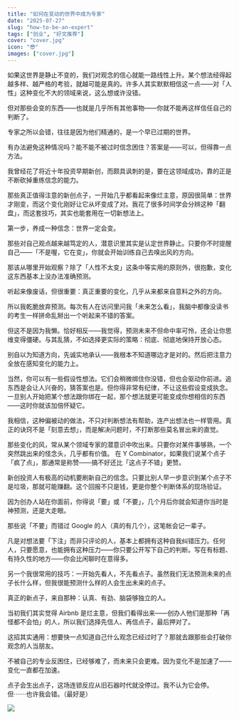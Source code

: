 ```yaml
---
title: "如何在变动的世界中成为专家"
date: "2025-07-27"
slug: "how-to-be-an-expert"
tags: ["创业", "好文推荐"]
cover: "cover.jpg"
icon: "😎"
images: ["cover.jpg"]
---
```

如果这世界是静止不变的，我们对观念的信心就能一路线性上升。某个想法经得起越多样、越严格的考验，就越可能是真的。许多人其实默默相信这一点——对「人性」这种变化不大的领域来说，这么想或许没错。



但对那些会变的东西——也就是几乎所有其他事物——你就不能再这样信任自己的判断了。



专家之所以会错，往往是因为他们精通的，是一个早已过期的世界。



有办法避免这种情况吗？能不能不被过时信念困住？答案是——可以，但得靠一点方法。



我曾经花了将近十年投资早期新创，而颇具讽刺的是，要在这领域成功，靠的正是不断砍掉重练信念的能力。



那些真正值得注意的新创点子，一开始几乎都看起来像烂主意，原因很简单：世界才刚变，而这个变化刚好让它从坏变成了对。我花了很多时间学会分辨这种「翻盘」，而这套技巧，其实也能套用在一切新想法上。



第一步，养成一种信念：世界一定会变。



那些对自己观点越来越笃定的人，潜意识里其实是认定世界静止。只要你不时提醒自己——「不是喔，它在变」，你就会开始训练自己去嗅出风的方向。



那该从哪里开始观察？除了「人性不太变」这条中等实用的原则外，很抱歉，变化这东西基本上没办法准确预测。



听起来像废话，但很重要：真正重要的变化，几乎从来都来自意料之外的方向。



所以我乾脆放弃预测。每次有人在访问里问我「未来怎么看」，我脑中都像没读书的考生一样拼命乱掰出一个听起来不错的答案。



但这不是因为我懒。恰好相反——我觉得，预测未来不但命中率可怜，还会让你思维变得僵硬。与其乱猜，不如选择更实际的策略：彻底、彻底地保持开放心态。



别自以为知道方向，先诚实地承认——我根本不知道哪边才是对的。然后把注意力全放在感知变化的能力上。



当然，你可以有一些假设性想法。它们会稍微绑住你没错，但也会驱动你前进。追东西是会让人兴奋的，猜答案也是。但你得非常有纪律，不让这些假设变成执念。
一旦别人开始把某个想法跟你绑在一起，那个想法就更可能变成你想相信的东西——这时你就该加倍怀疑它。



我相信，这种偏被动的做法，不只对判断想法有帮助，连产出想法也一样管用。真正的诀窍不是「刻意去想」，而是解决问题时，不打断那些莫名冒出来的直觉。



那些变化的风，常从某个领域专家的潜意识中吹出来。只要你对某件事够熟，一个突然跳出来的怪念头，几乎都有价值。
在 Y Combinator，如果我们说某个点子「疯了点」，那通常是称赞——搞不好还比「这点子不错」更赞。



新创投资人有极高的动机要刷新自己的信念。只要比别人早一步意识到某个点子不是垃圾，那就可能赚翻。这个回报不只是钱，更是你整个判断体系的现场验证。



因为创办人站在你面前，你得说「要」或「不要」，几个月后你就会知道你当时是神预测，还是大走眼。



那些说「不要」而错过 Google 的人（真的有几个），这笔帐会记一辈子。



凡是对想法要「下注」而非只评论的人，基本上都拥有这种自我纠错压力。任何人，只要愿意，也能拥有这种压力——你只要公开写下自己的判断。写在有标题、有持久性的地方——你会比闲聊时在意得多。



另一个我很常用的技巧：一开始先看人，不先看点子。虽然我们无法预测未来的点子长什么样，但我很能预测什么样的人会生出未来的点子。



真正的新点子，来自那种：认真、有劲、脑袋够独立的人。



当初我们其实觉得 Airbnb 是烂主意，但我们看得出来——创办人他们是那种「再怪都不会怕」的人，所以我们选择先信人、再信点子，最后押对了。



这招其实通用：想要快一点知道自己什么观念已经过时了？那就去跟那些会打破你观念的人当朋友。



不被自己的专业反困住，已经够难了，而未来只会更难。因为变化不是加速了——变化一直都在加速。



点子会生出点子，这场连锁反应从旧石器时代就没停过。我不认为它会停。
但⋯⋯也许我会错。（最好是）




![](https://prod-files-secure.s3.us-west-2.amazonaws.com/112d0858-5090-4d34-a606-b75eb8d65fd2/46476355-9cf3-4e99-9b7a-3531bc426380/1000202064.png?X-Amz-Algorithm=AWS4-HMAC-SHA256&X-Amz-Content-Sha256=UNSIGNED-PAYLOAD&X-Amz-Credential=ASIAZI2LB466RXRPECZ5%2F20250909%2Fus-west-2%2Fs3%2Faws4_request&X-Amz-Date=20250909T203149Z&X-Amz-Expires=3600&X-Amz-Security-Token=IQoJb3JpZ2luX2VjEHQaCXVzLXdlc3QtMiJHMEUCIAXebmoq22Ji7bFVE0oEOfvlvD%2FXWx8YrVHchdV8LJ5xAiEA6HxHGQ6O5jcFzRZjsvv21LujELPCcr9e3%2FOSSxxK6BIqiAQI3P%2F%2F%2F%2F%2F%2F%2F%2F%2F%2FARAAGgw2Mzc0MjMxODM4MDUiDLjGp3GKkxKKXFy%2BgircA7TSGRL%2BCVqCo7Kf%2FwJ%2FwBhl71a4Y8EGhDxoCqJnHzQS%2ByHaWis95XvNH6AVejgQNOqAC0UmOF6uTw5TeU8V3UxM8Eqbx248xtZ%2BhGTeF4zdTdMbeHFxvjX0i7Cacm%2Fb0g5CGExTlfebC7q0Kq1hrLia%2BZ5LhKMMzXNjC802JYmDC3csjlmrFCJA2KVUfNmwXNl%2BNQTKPoGHtQPzxWLOeFQK868ySbbb42sEwzr%2F%2BTrSQw3lgKMUv%2FiNz1atGl3Vb7F%2FARqZ57VVnhXH38Ek5%2Fs8FPt%2FV%2F7olnFdg%2BPzBkGaOMyt8IWGsvb3uQKg9GFYOtbIPnJjOFz16vF86z2g8pgHtP3gJ4xHE6IrjlOCnQeYsnFWFAH85Hkx%2BZ9WlCgAPlqyZlChXC6uVCYiFsXARDzjZoD0F0T3Ix%2F1lrmrCl6b4gO8b2G3iyxHvOoivhVbb07HANB4si%2BnamTyTb2SVsB93B3wpbO2WhrjA%2B0sWSX5UKyKN4soRH6HW8IjhbaL%2FTXDesgF8kuFq3gqc11PsGDPVIOuUERyxXkISGkZV2FzfLluferOvXM6NnxcOjB6U%2BrHYhAZ6ulU9ZzNGvdZlWSGHFAaZCT80%2BCs6k6ZbYY0PXp9xVdDUWaT7B35MMv7gcYGOqUByAjPv%2BEJT7VOQWVpM%2BAJDvdxR5mGaFRlmf%2B%2FASNWK602TO2s28JCdGV4GaF%2BMKeFoM%2FpKhUOaSj9hNZQY3pHnvXv1XviO4r7GBVOHa64kAbq9aa8JVkOrc6Co3qTz51wndiWDZU98OsPY09UJu40OdoZDI0xxXoKd6j%2F%2BP%2BlcCqV%2BaWlMD6o88ifMTGfm3V56FZkynOKUwyr6dt2o6ycKwoKW%2BEx&X-Amz-Signature=999673b4c03f9863ed9e08f336cd7c66a111e7b32ebf9d7d5514f6ae342666cc&X-Amz-SignedHeaders=host&x-amz-checksum-mode=ENABLED&x-id=GetObject)

